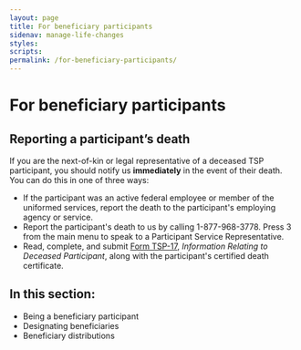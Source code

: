 ```yaml
---
layout: page
title: For beneficiary participants
sidenav: manage-life-changes
styles:
scripts:
permalink: /for-beneficiary-participants/
---
```


# For beneficiary participants

## Reporting a participant’s death


If you are the next-of-kin or legal representative of a deceased TSP participant, you should notify us __immediately__ in the event of their death. You can do this in one of three ways:

+ If the participant was an active federal employee or member of the uniformed services, report the death to the participant's employing agency or service.
+ Report the participant's death to us by calling 1-877-968-3778. Press 3 from the main menu to speak to a Participant Service Representative.
+ Read, complete, and submit [Form TSP-17](https://www.tsp.gov/PDF/formspubs/tsp-17.pdf), *Information Relating to Deceased Participant*, along with the participant's certified death certificate. 


## In this section:

+ Being a beneficiary participant 
+ Designating beneficiaries
+ Beneficiary distributions

<!-- CONTENT END -->
